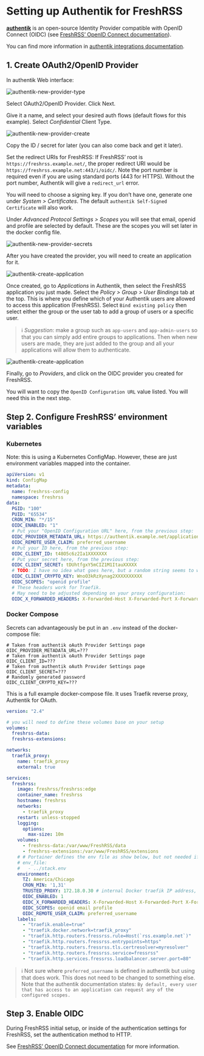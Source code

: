 # Setting up Authentik for FreshRSS

**[authentik](https://goauthentik.io/)** is an open-source Identity Provider compatible with OpenID Connect (OIDC) (see [FreshRSS’ OpenID Connect documentation](16_OpenID-Connect.md)).

You can find more information in [authentik integrations documentation](https://goauthentik.io/integrations/services/freshrss/).

## 1. Create OAuth2/OpenID Provider

In authentik Web interface:

![authentik-new-provider-type](../img/admins/authentik-01.png)

Select OAuth2/OpenID Provider. Click Next.

Give it a name, and select your desired auth flows (default flows for this example).
Select *Confidential* Client Type.

![authentik-new-provider-create](../img/admins/authentik-02.png)

Copy the ID / secret for later (you can also come back and get it later).

Set the redirect URIs for FreshRSS: If FreshRSS’ root is `https://freshrss.example.net/`, the proper redirect URI would be `https://freshrss.example.net:443/i/oidc/`.
Note the port number is required even if you are using standard ports (443 for HTTPS).
Without the port number, Authentik will give a `redirect_url` error.

You will need to choose a signing key.
If you don’t have one, generate one under *System > Certificates*.
The default `authentik Self-Signed Certificate` will also work.

Under *Advanced Protocol Settings > Scopes* you will see that email, openid and profile are selected by default.
These are the scopes you will set later in the docker config file.

![authentik-new-provider-secrets](../img/admins/authentik-03.png)

After you have created the provider, you will need to create an application for it.

![authentik-create-application](../img/admins/authentik-04.png)

Once created, go to *Applications* in Authentik, then select the FreshRSS application you just made.
Select the *Policy > Group > User Bindings* tab at the top.
This is where you define which of your Authentik users are allowed to access this application (FreshRSS).
Select `Bind existing policy` then select either the group or the user tab to add a group of users or a specific user.

> ℹ️ *Suggestion*: make a group such as `app-users` and `app-admin-users` so that you can simply add entire groups to applications. Then when new users are made, they are just added to the group and all your applications will allow them to authenticate.

![authentik-create-application](../img/admins/authentik-05.png)

Finally, go to *Providers*, and click on the OIDC provider you created for FreshRSS.

You will want to copy the `OpenID Configuration URL` value listed.
You will need this in the next step.

## Step 2. Configure FreshRSS’ environment variables

### Kubernetes

Note: this is using a Kubernetes ConfigMap.
However, these are just environment variables mapped into the container.

```yaml
apiVersion: v1
kind: ConfigMap
metadata:
  name: freshrss-config
  namespace: freshrss
data:
  PGID: "100"
  PUID: "65534"
  CRON_MIN: "*/15"
  OIDC_ENABLED: "1"
  # Put your "OpenID Configuration URL" here, from the previous step:
  OIDC_PROVIDER_METADATA_URL: https://authentik.example.net/application/o/freshrss/.well-known/openid-configuration
  OIDC_REMOTE_USER_CLAIM: preferred_username
  # Put your ID here, from the previous step:
  OIDC_CLIENT_ID: t48O5c6z2Ia1XXXXXXX
  # Put your secret here, from the previous step:
  OIDC_CLIENT_SECRET: tDUhtfgxY5mCIZ1M1ItauXXXXX
  # TODO: I have no idea what goes here, but a random string seems to work just fine:
  OIDC_CLIENT_CRYPTO_KEY: WnoO3kRzXynag2XXXXXXXXXX
  OIDC_SCOPES: "openid profile"
  # These headers work for Traefik.
  # May need to be adjusted depending on your proxy configuration:
  OIDC_X_FORWARDED_HEADERS: X-Forwarded-Host X-Forwarded-Port X-Forwarded-Proto
```

### Docker Compose

Secrets can advantageously be put in an `.env` instead of the docker-compose file:

```env
# Taken from authentik oAuth Provider Settings page
OIDC_PROVIDER_METADATA_URL=???
# Taken from authentik oAuth Provider Settings page
OIDC_CLIENT_ID=???
# Taken from authentik oAuth Provider Settings page
OIDC_CLIENT_SECRET=???
# Randomly generated password
OIDC_CLIENT_CRYPTO_KEY=???
```

This is a full example docker-compose file. It uses Traefik reverse proxy, Authentik for OAuth.

```yaml
version: "2.4"

# you will need to define these volumes base on your setup
volumes:
  freshrss-data:
  freshrss-extensions:

networks:
  traefik_proxy:
    name: traefik_proxy
    external: true

services:
  freshrss:
    image: freshrss/freshrss:edge
    container_name: freshrss
    hostname: freshrss
    networks:
      - traefik_proxy
    restart: unless-stopped
    logging:
      options:
        max-size: 10m
    volumes:
      - freshrss-data:/var/www/FreshRSS/data
      - freshrss-extensions:/var/www/FreshRSS/extensions
    # # Portainer defines the env file as show below, but not needed if using the default `.env`
    # env_file:
    #   - ../stack.env
    environment:
      TZ: America/Chicago
      CRON_MIN: '1,31'
      TRUSTED_PROXY: 172.18.0.30 # internal Docker traefik IP address, could use 172.18.0.1/24 instead to allow the entire internal Docker network to proxy
      OIDC_ENABLED: 1
      OIDC_X_FORWARDED_HEADERS: X-Forwarded-Host X-Forwarded-Port X-Forwarded-Proto
      OIDC_SCOPES: openid email profile
      OIDC_REMOTE_USER_CLAIM: preferred_username
    labels:
      - "traefik.enable=true"
      - "traefik.docker.network=traefik_proxy"
      - "traefik.http.routers.fressrss.rule=Host(`rss.example.net`)"
      - "traefik.http.routers.fressrss.entrypoints=https"
      - "traefik.http.routers.fressrss.tls.certresolver=myresolver"
      - "traefik.http.routers.fressrss.service=fressrss"
      - "traefik.http.services.fressrss.loadbalancer.server.port=80"
```

> ℹ️ Not sure where `preferred_username` is defined in authentik but using that does work. This does not need to be changed to something else. Note that the authentik documentation states: `By default, every user that has access to an application can request any of the configured scopes.`


## Step 3. Enable OIDC

During FreshRSS initial setup, or inside of the authentication settings for FreshRSS, set the authentication method to HTTP.

See [FreshRSS’ OpenID Connect documentation](16_OpenID-Connect.md) for more information.

